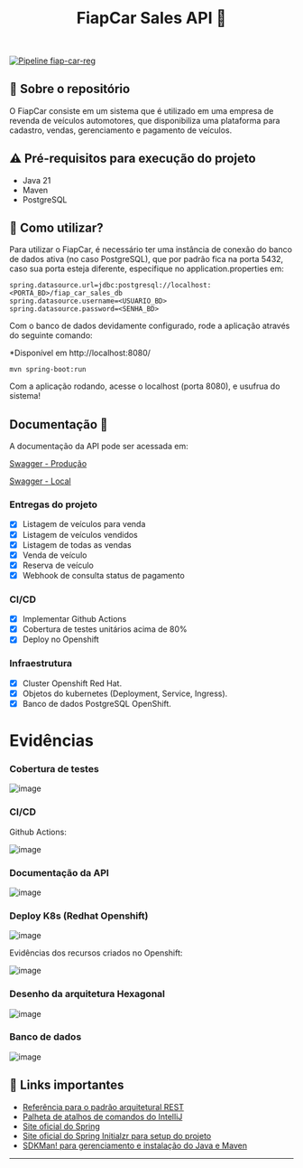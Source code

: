 <br>
<h1 align="center">
FiapCar Sales API 🚗
</h1>
<br>

[![Pipeline fiap-car-reg](https://github.com/wienerdev/fiap-car-sales/actions/workflows/openshift.yml/badge.svg)](https://github.com/wienerdev/fiap-car-sales/actions/workflows/openshift.yml)

## 💬 Sobre o repositório

O FiapCar consiste em um sistema que é utilizado em uma empresa de revenda de veículos automotores, que disponibiliza uma plataforma para cadastro, vendas, gerenciamento e pagamento de veículos.

## ⚠ Pré-requisitos para execução do projeto

* Java 21
* Maven
* PostgreSQL

## 📌 Como utilizar?

Para utilizar o FiapCar, é necessário ter uma instância de conexão do banco de dados ativa (no caso PostgreSQL), que por padrão fica na porta 5432, caso sua porta esteja diferente, especifique no application.properties em:

```
spring.datasource.url=jdbc:postgresql://localhost:<PORTA_BD>/fiap_car_sales_db
spring.datasource.username=<USUARIO_BD>
spring.datasource.password=<SENHA_BD>
```

Com o banco de dados devidamente configurado, rode a aplicação através do seguinte comando:

*Disponível em http://localhost:8080/

```
mvn spring-boot:run 
```

Com a aplicação rodando, acesse o localhost (porta 8080), e usufrua do sistema!

## Documentação 📒
A documentação da API pode ser acessada em:

[Swagger - Produção](https://fiap-car-sales-wienerdev-dev.apps.sandbox-m4.g2pi.p1.openshiftapps.com/swagger-ui/index.html)

[Swagger - Local](http://localhost:8080/swagger-ui/index.html)

### Entregas do projeto
- [x] Listagem de veículos para venda
- [x] Listagem de veículos vendidos 
- [x] Listagem de todas as vendas
- [x] Venda de veículo
- [x] Reserva de veículo
- [x] Webhook de consulta status de pagamento 

### CI/CD
- [x] Implementar Github Actions
- [x] Cobertura de testes unitários acima de 80%
- [x] Deploy no Openshift

### Infraestrutura
- [x] Cluster Openshift Red Hat.
- [x] Objetos do kubernetes (Deployment, Service, Ingress).
- [x] Banco de dados PostgreSQL OpenShift.

# Evidências

### Cobertura de testes
![image](/images/coverage-fiap-sales.png)

### CI/CD

Github Actions:

![image](/images/car-sales-cicd.png)

### Documentação da API
![image](/images/swagger-sales.png)

### Deploy K8s (Redhat Openshift)

![image](/images/pods-fiap-car.png)

Evidências dos recursos criados no Openshift:

![image](/images/evidencias-infra.png)

### Desenho da arquitetura Hexagonal

![image](/images/fiap-car-hexagonal-arch.png)

### Banco de dados

![image](/images/evidencia-bd.png)

## 🧠 Links importantes

* [Referência para o padrão arquitetural REST](https://restfulapi.net/)
* [Palheta de atalhos de comandos do IntelliJ](https://resources.jetbrains.com/storage/products/intellij-idea/docs/IntelliJIDEA_ReferenceCard.pdf)
* [Site oficial do Spring](https://spring.io/)
* [Site oficial do Spring Initialzr para setup do projeto](https://start.spring.io/)
* [SDKMan! para gerenciamento e instalação do Java e Maven](https://sdkman.io/)

---
